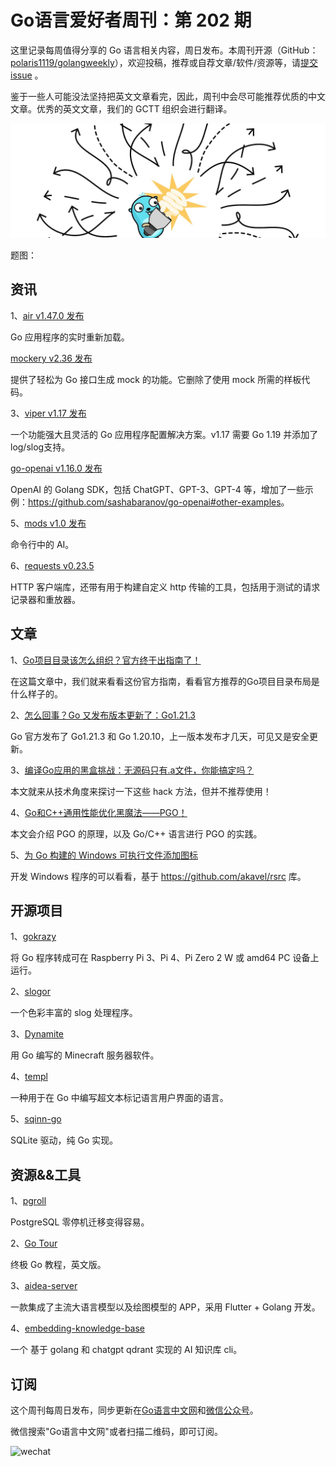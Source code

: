 # Go语言爱好者周刊：第 202 期

这里记录每周值得分享的 Go 语言相关内容，周日发布。本周刊开源（GitHub：[polaris1119/golangweekly](https://github.com/polaris1119/golangweekly)），欢迎投稿，推荐或自荐文章/软件/资源等，请[提交 issue](https://github.com/polaris1119/golangweekly/issues) 。

鉴于一些人可能没法坚持把英文文章看完，因此，周刊中会尽可能推荐优质的中文文章。优秀的英文文章，我们的 GCTT 组织会进行翻译。

![](imgs/issue202/cover.jpeg)

题图：

## 资讯

1、[air v1.47.0 发布](https://github.com/cosmtrek/air)

Go 应用程序的实时重新加载。

[mockery v2.36 发布](https://github.com/vektra/mockery)

提供了轻松为 Go 接口生成 mock 的功能。它删除了使用 mock 所需的样板代码。

3、[viper v1.17 发布](https://github.com/spf13/viper)

一个功能强大且灵活的 Go 应用程序配置解决方案。v1.17 需要 Go 1.19 并添加了log/slog支持。

[go-openai v1.16.0 发布](https://github.com/sashabaranov/go-openai)

OpenAI 的 Golang SDK，包括 ChatGPT、GPT-3、GPT-4 等，增加了一些示例：<https://github.com/sashabaranov/go-openai#other-examples>。

5、[mods v1.0 发布](https://github.com/charmbracelet/mods)

命令行中的 AI。

6、[requests v0.23.5](https://github.com/carlmjohnson/requests)

HTTP 客户端库，还带有用于构建自定义 http 传输的工具，包括用于测试的请求记录器和重放器。

## 文章

1、[Go项目目录该怎么组织？官方终于出指南了！](https://mp.weixin.qq.com/s/zbV2UwHYvgsuwnXR2Vr04Q)

在这篇文章中，我们就来看看这份官方指南，看看官方推荐的Go项目目录布局是什么样子的。

2、[怎么回事？Go 又发布版本更新了：Go1.21.3](https://mp.weixin.qq.com/s/edD9VBH5UcR23GdLruisfg)

Go 官方发布了 Go1.21.3 和 Go 1.20.10，上一版本发布才几天，可见又是安全更新。

3、[编译Go应用的黑盒挑战：无源码只有.a文件，你能搞定吗？](https://mp.weixin.qq.com/s/4h0wT9Z9QsoMmWGQGJw0XA)

本文就来从技术角度来探讨一下这些 hack 方法，但并不推荐使用！

4、[Go和C++通用性能优化黑魔法——PGO！](https://mp.weixin.qq.com/s/9HRnjKZxCkAoOe1rnihPBA)

本文会介绍 PGO 的原理，以及 Go/C++ 语言进行 PGO 的实践。

5、[为 Go 构建的 Windows 可执行文件添加图标](https://hjr265.me/blog/adding-icons-for-go-built-windows-executable/)

开发 Windows 程序的可以看看，基于 <https://github.com/akavel/rsrc> 库。

## 开源项目

1、[gokrazy](https://github.com/gokrazy/gokrazy)

将 Go 程序转成可在 Raspberry Pi 3、Pi 4、Pi Zero 2 W 或 amd64 PC 设备上运行。

2、[slogor](https://gitlab.com/greyxor/slogor)

一个色彩丰富的 slog 处理程序。

3、[Dynamite](https://github.com/DynamiteMC/Dynamite)

用 Go 编写的 Minecraft 服务器软件。

4、[templ](https://github.com/a-h/templ)

一种用于在 Go 中编写超文本标记语言用户界面的语言。

5、[sqinn-go](https://github.com/cvilsmeier/sqinn-go)

SQLite 驱动，纯 Go 实现。

## 资源&&工具

1、[pgroll](https://github.com/xataio/pgroll)

PostgreSQL 零停机迁移变得容易。

2、[Go Tour](https://tour.ardanlabs.com/tour/eng/list)

终极 Go 教程，英文版。

3、[aidea-server](https://github.com/mylxsw/aidea-server)

一款集成了主流大语言模型以及绘图模型的 APP，采用 Flutter + Golang 开发。

4、[embedding-knowledge-base](https://github.com/webws/embedding-knowledge-base)

一个 基于 golang 和 chatgpt qdrant 实现的 AI 知识库 cli。

## 订阅

这个周刊每周日发布，同步更新在[Go语言中文网](https://studygolang.com/go/weekly)和[微信公众号](https://weixin.sogou.com/weixin?query=Go%E8%AF%AD%E8%A8%80%E4%B8%AD%E6%96%87%E7%BD%91)。

微信搜索"Go语言中文网"或者扫描二维码，即可订阅。

![wechat](imgs/wechat.png)
